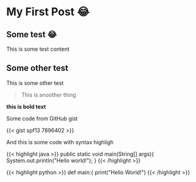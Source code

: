 # My First Post :joy:



## Some test :joy:
This is some test content

## Some other test
This is some other test

> This is anoother thing

**this is bold text**

Some code from GitHub gist

{{< gist spf13 7896402 >}}

And this is some code with syntax highligh

{{< highlight java >}}
public static void main(String[] args){
   System.out.println("Hello world!");
}
{{< /highlight >}}

{{< highlight python >}}
def main:{
   print("Hello World!")
{{< /highlight >}}

